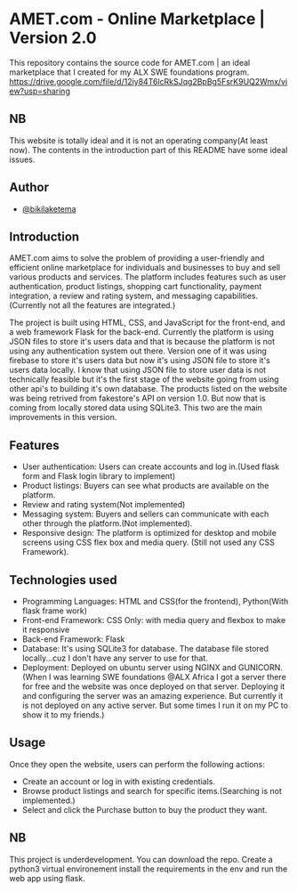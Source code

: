 # AMET.com - Online Marketplace | Version 2.0

This repository contains the source code for AMET.com | an ideal marketplace that I created for my ALX SWE foundations
program.
https://drive.google.com/file/d/12iy84T6lcRkSJqg2BpBg5FsrK9UQ2Wmx/view?usp=sharing

## NB

This website is totally ideal and it is not an operating company(At least now). The contents in the introduction part of
this README have some ideal issues.

## Author

- [@bikilaketema](https://www.github.com/bikilaketema)

## Introduction

AMET.com aims to solve the problem of providing a user-friendly and efficient online marketplace for individuals and
businesses to buy and sell various products and services. The platform includes features such as user authentication,
product listings, shopping cart functionality, payment integration, a review and rating system, and messaging
capabilities.(Currently not all the features are integrated.)

The project is built using HTML, CSS, and JavaScript for the front-end, and a web framework Flask for the back-end.
Currently the platform is using JSON files to store it's users data and that is because the platform is not using any
authentication system out there. Version one of it was using firebase to store it's users data but now it's using JSON
file to store it's users data locally. I know that using JSON file to store user data is not technically feasible but
it's the first stage of the website going from using other api's to building it's own database. The products listed on
the website was being retrived from fakestore's API on version 1.0. But now that is coming from locally stored data
using SQLite3. This two are the main improvements in this version.

## Features

- User authentication: Users can create accounts and log in.(Used flask form and Flask login library to implement)
- Product listings: Buyers can see what products are available on the platform.
- Review and rating system(Not implemented)
- Messaging system: Buyers and sellers can communicate with each other through the platform.(Not implemented).
- Responsive design: The platform is optimized for desktop and mobile screens using CSS flex box and media query. (Still
  not used any CSS Framework).

## Technologies used

- Programming Languages: HTML and CSS(for the frontend), Python(With flask frame work)
- Front-end Framework: CSS Only: with media query and flexbox to make it responsive
- Back-end Framework: Flask
- Database: It's using SQLite3 for database. The database file stored locally...cuz I don't have any server to use for
  that.
- Deployment: Deployed on ubuntu server using NGINX and GUNICORN.(When I was learning SWE foundations @ALX Africa I got
  a server there for free and the website was once deployed on that server. Deploying it and configuring the server was
  an amazing experience. But currently it is not deployed on any active server. But some times I run it on my PC to show
  it to my friends.)

## Usage

Once they open the website, users can perform the following actions:

- Create an account or log in with existing credentials.
- Browse product listings and search for specific items.(Searching is not implemented.)
- Select and click the Purchase button to buy the product they want.
## NB

This project is underdevelopment. You can download the repo. Create a python3 virtual environement install the
requirements in the env and run the web app using flask.
